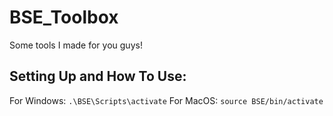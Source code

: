 # BSE_Toolbox
Some tools I made for you guys!

## Setting Up and How To Use:
For Windows: `.\BSE\Scripts\activate`
For MacOS: `source BSE/bin/activate`

